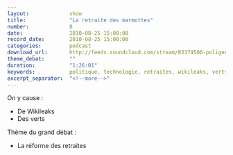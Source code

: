```yaml
---
layout:             show
title:              "La retraite des marmottes"
number:             8
date:               2010-08-25 15:00:00
record_date:        2010-08-25 15:00:00
categories:         podcast
download_url:       http://feeds.soundcloud.com/stream/83379506-poligeek-8-la-retraite-des-marmottes.mp3
theme_debat:        ""
duration:           "1:26:01"
keywords:           politique, technologie, retraites, wikileaks, verts, europe ecologie, sarkozy, woerth, bettencourt
excerpt_separator:  "<!--more-->"
---
```



On y cause :

- De Wikileaks
- Des verts

Thème du grand débat :

- La réforme des retraites
